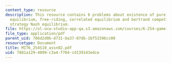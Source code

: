 ```yaml
---
content_type: resource
description: This resource contains 6 problems about existence of pure strategy Nash
  equilibrium, free-riding, correlated equilibrium and bertrand competition with mixed
  strategy Nash equilibrium.
file: https://ol-ocw-studio-app-qa.s3.amazonaws.com/courses/6-254-game-theory-with-engineering-applications-spring-2010/7881a1294099c3a4f764cd139143edce_MIT6_254S10_assn02.pdf
file_type: application/pdf
parent_uid: 706d2d0b-d731-ba37-07db-1bf51596cc00
resourcetype: Document
title: MIT6_254S10_assn02.pdf
uid: 7881a129-4099-c3a4-f764-cd139143edce
---
```

